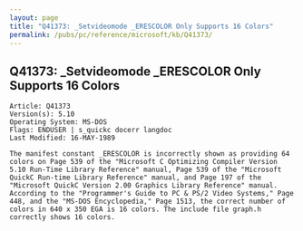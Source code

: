```yaml
---
layout: page
title: "Q41373: _Setvideomode _ERESCOLOR Only Supports 16 Colors"
permalink: /pubs/pc/reference/microsoft/kb/Q41373/
---
```


## Q41373: _Setvideomode _ERESCOLOR Only Supports 16 Colors

	Article: Q41373
	Version(s): 5.10
	Operating System: MS-DOS
	Flags: ENDUSER | s_quickc docerr langdoc
	Last Modified: 16-MAY-1989
	
	The manifest constant _ERESCOLOR is incorrectly shown as providing 64
	colors on Page 539 of the "Microsoft C Optimizing Compiler Version
	5.10 Run-Time Library Reference" manual, Page 539 of the "Microsoft
	QuickC Run-time Library Reference" manual, and Page 197 of the
	"Microsoft QuickC Version 2.00 Graphics Library Reference" manual.
	According to the "Programmer's Guide to PC & PS/2 Video Systems," Page
	448, and the "MS-DOS Encyclopedia," Page 1513, the correct number of
	colors in 640 x 350 EGA is 16 colors. The include file graph.h
	correctly shows 16 colors.
